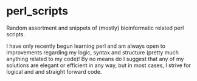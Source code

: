 # perl_scripts


Random assortment and snippets of (mostly) bioinformatic related perl scripts.

I have only recently begun learning perl and am always open to improvements regarding my logic, syntax and structure (pretty much anything related to my code)! By no means do I suggest that any of my solutions are elegant or efficient in any way, but in most cases, I strive for logical and and straight forward code.
